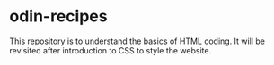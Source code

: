 # odin-recipes

This repository is to understand the basics of HTML coding.
It will be revisited after introduction to CSS to style the website.